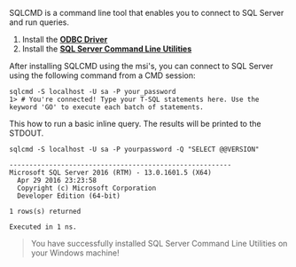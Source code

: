 SQLCMD is a command line tool that enables you to connect to SQL Server and run queries.

1. Install the [**ODBC Driver**](https://www.microsoft.com/en-us/download/details.aspx?id=56567)
2. Install the [**SQL Server Command Line Utilities**](https://www.microsoft.com/en-us/download/details.aspx?id=53591)

After installing SQLCMD using the msi's, you can connect to SQL Server using the following command from a CMD session:

```terminal
sqlcmd -S localhost -U sa -P your_password
1> # You're connected! Type your T-SQL statements here. Use the keyword 'GO' to execute each batch of statements.
```

This how to run a basic inline query. The results will be printed to the STDOUT.
```terminal
sqlcmd -S localhost -U sa -P yourpassword -Q "SELECT @@VERSION"
```

```results
--------------------------------------------------------
Microsoft SQL Server 2016 (RTM) - 13.0.1601.5 (X64)
  Apr 29 2016 23:23:58
  Copyright (c) Microsoft Corporation
  Developer Edition (64-bit)

1 rows(s) returned

Executed in 1 ns.
```
> You have successfully installed SQL Server Command Line Utilities on your Windows machine! 

